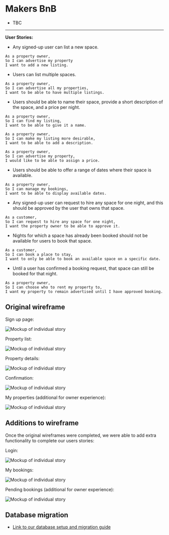 # Makers BnB

* TBC

-----
**User Stories:**


* Any signed-up user can list a new space.

```
As a property owner,
So I can advertise my property
I want to add a new listing.
```

* Users can list multiple spaces.

```
As a property owner,
So I can advertise all my properties,
I want to be able to have multiple listings.
```

* Users should be able to name their space, provide a short description of the space, and a price per night.

```
As a property owner,
So I can find my listing,
I want to be able to give it a name.
```
```
As a property owner,
So I can make my listing more desirable,
I want to be able to add a description.
```
```
As a property owner,
So I can advertise my property,
I would like to be able to assign a price.
```

* Users should be able to offer a range of dates where their space is available.

```
As a property owner,
So I can manage my bookings,
I want to be able to display available dates.
```

* Any signed-up user can request to hire any space for one night, and this should be approved by the user that owns that space.

```
As a customer,
So I can request to hire any space for one night,
I want the property owner to be able to approve it.
```

* Nights for which a space has already been booked should not be available for users to book that space.

```
As a customer,
So I can book a place to stay,
I want to only be able to book an available space on a specific date.
```

* Until a user has confirmed a booking request, that space can still be booked for that night.

```
As a property owner,
So I can choose who to rent my property to,
I want my property to remain advertised until I have approved booking.
```

## Original wireframe

Sign up page:

![Mockup of individual story](public/images/Sign-up.png)

Property list:

![Mockup of individual story](public/images/Property-list.png)

Property details:

![Mockup of individual story](public/images/Property-details.png)

Confirmation:

![Mockup of individual story](public/images/Confirmation.png)

My properties (additional for owner experience):

![Mockup of individual story](public/images/My-properties.png)

## Additions to wireframe

Once the original wireframes were completed, we were able to add extra functionality to complete our users stories:

Login:

![Mockup of individual story](public/images/Login.png)

My bookings:

![Mockup of individual story](public/images/My-bookings.png)

Pending bookings (additional for owner experience):

![Mockup of individual story](public/images/Pending-bookings.png)

## Database migration

- [Link to our database setup and migration guide](https://github.com/JakePEGG/makers_bnb/blob/master/db/migration)
